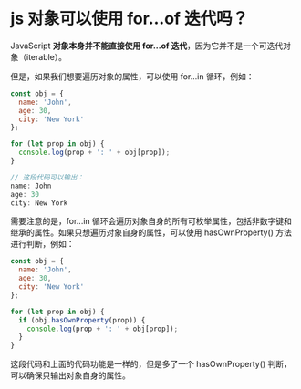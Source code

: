 # js 对象可以使用 for...of 迭代吗？

JavaScript **对象本身并不能直接使用 for...of 迭代**，因为它并不是一个可迭代对象（iterable）。

但是，如果我们想要遍历对象的属性，可以使用 for...in 循环，例如：
```js
const obj = {
  name: 'John',
  age: 30,
  city: 'New York'
};

for (let prop in obj) {
  console.log(prop + ': ' + obj[prop]);
}

// 这段代码可以输出：
name: John
age: 30
city: New York
```

需要注意的是，for...in 循环会遍历对象自身的所有可枚举属性，包括非数字键和继承的属性。如果只想遍历对象自身的属性，可以使用 hasOwnProperty() 方法进行判断，例如：
```js
const obj = {
  name: 'John',
  age: 30,
  city: 'New York'
};

for (let prop in obj) {
  if (obj.hasOwnProperty(prop)) {
    console.log(prop + ': ' + obj[prop]);
  }
}
```

这段代码和上面的代码功能是一样的，但是多了一个 hasOwnProperty() 判断，可以确保只输出对象自身的属性。